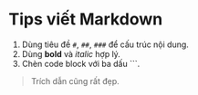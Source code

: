 # Tips viết Markdown


1. Dùng tiêu đề `#`, `##`, `###` để cấu trúc nội dung.
2. Dùng **bold** và _italic_ hợp lý.
3. Chèn code block với ba dấu ```.


> Trích dẫn cũng rất đẹp.